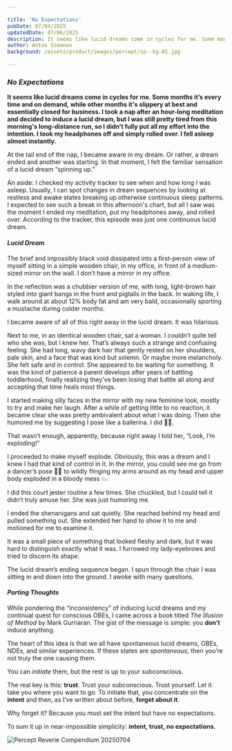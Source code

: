 ```yaml
---

title: 'No Expectations'
pubDate: 07/04/2025
updatedDate: 07/06/2025
description: It seems like lucid dreams come in cycles for me. Some months it’s every time and on demand, while other months it's slippery at best and essentially closed for business. I took a nap after an hour-long meditation and decided to induce a lucid dream, but I was still pretty tired from this morning's long-distance run, so I didn’t fully put all my effort into the intention. I took my headphones off and simply rolled over. I fell asleep almost instantly.
author: Anton Simanov
background: /assets/product/images/percept/sp--bg-01.jpg

---
```


### *No Expectations*

**It seems like lucid dreams come in cycles for me. Some months it’s every time and on demand, while other months it's slippery at best and essentially closed for business. I took a nap after an hour-long meditation and decided to induce a lucid dream, but I was still pretty tired from this morning's long-distance run, so I didn’t fully put all my effort into the intention. I took my headphones off and simply rolled over. I fell asleep almost instantly.**

At the tail end of the nap, I became aware in my dream. Or rather, a dream ended and another was starting. In that moment, I felt the familiar sensation of a lucid dream “spinning up.”

An aside: I checked my activity tracker to see when and how long I was asleep. Usually, I can spot changes in dream sequences by looking at restless and awake states breaking up otherwise continuous sleep patterns. I expected to see such a break in this afternoon's chart, but all I saw was the moment I ended my meditation, put my headphones away, and rolled over. According to the tracker, this episode was just one continuous lucid dream.

#### *Lucid Dream*

The brief and impossibly black void dissipated into a first-person view of myself sitting in a simple wooden chair, in my office, in front of a medium-sized mirror on the wall. I don’t have a mirror in my office.

In the reflection was a chubbier version of me, with long, light-brown hair styled into giant bangs in the front and pigtails in the back. In waking life, I walk around at about 12% body fat and am very bald, occasionally sporting a mustache during colder months.

I became aware of all of this right away in the lucid dream. It was hilarious.

Next to me, in an identical wooden chair, sat a woman. I couldn’t quite tell who she was, but I knew her. That’s always such a strange and confusing feeling. She had long, wavy dark hair that gently rested on her shoulders, pale skin, and a face that was kind but solemn. Or maybe more melancholy. She felt safe and in control. She appeared to be waiting for something. It was the kind of patience a parent develops after years of battling toddlerhood, finally realizing they’ve been losing that battle all along and accepting that time heals most things.

I started making silly faces in the mirror with my new feminine look, mostly to try and make her laugh. After a while of getting little to no reaction, it became clear she was pretty ambivalent about what I was doing. Then she humored me by suggesting I pose like a ballerina. I did 🙆🏻.

That wasn’t enough, apparently, because right away I told her, “Look, I’m exploding!”

I proceeded to make myself explode. Obviously, this was a dream and I knew I had that kind of control in it. In the mirror, you could see me go from a dancer’s pose 🙆🏻 to wildly flinging my arms around as my head and upper body exploded in a bloody mess 💥.

I did this court jester routine a few times. She chuckled, but I could tell it didn’t truly amuse her. She was just humoring me.

I ended the shenanigans and sat quietly. She reached behind my head and pulled something out. She extended her hand to show it to me and motioned for me to examine it.

It was a small piece of something that looked fleshy and dark, but it was hard to distinguish exactly what it was. I furrowed my lady-eyebrows and tried to discern its shape.

The lucid dream’s ending sequence began. I spun through the chair I was sitting in and down into the ground. I awoke with many questions.

#### *Parting Thoughts*

While pondering the “inconsistency” of inducing lucid dreams and my continual quest for conscious OBEs, I came across a book titled *The Illusion of Method* by Mark Gurriaran. The gist of the message is simple: you **don’t** induce anything.

The heart of this idea is that we all have spontaneous lucid dreams, OBEs, NDEs, and similar experiences. If these states are *spontaneous*, then you’re not truly the one causing them.

You can *initiate* them, but the rest is up to your subconscious.

The real key is this: **trust**. Trust your subconscious. Trust yourself. Let it take you where you want to go. To initiate that, you concentrate on the **intent** and then, as I’ve written about before, **forget about it**.

Why forget it? Because you must set the intent but have no expectations.

To sum it up in near-impossible simplicity:
**intent, trust, no expectations.**

<img
src="/Media/percept/rc/prc-20250704.jpg"
alt="Percept Reverie Compendium 20250704"
/>